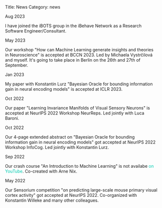 Title: News
Category: news

<div class="flex">
    <div class="date_box">
        <p>Aug 2023</p>
    </div>
    <span>
        I have joined the iBOTS group in the iBehave Network as a Research Software Engineer/Consultant.
    </span>
</div>

<div class="flex">
    <div class="date_box">
        <p>May 2023</p>
    </div>
    <span>
        Our workshop "How can Machine Learning generate insights and theories in Neuroscience" is accepted at BCCN 2023. Led by Michaela Vystrčilová and myself. It's going to take place in Berlin on the 26th and 27th of September.
    </span>
</div>

<div class="flex">
    <div class="date_box">
        <p>Jan 2023</p>
    </div>
    <span>
        My paper with Konstantin Lurz "Bayesian Oracle for bounding information gain in neural encoding models" is accepted at ICLR 2023.
    </span>
</div>

<div class="flex">
    <div class="date_box">
        <p>Oct 2022</p>
    </div>
    <span>
        Our paper "Learning Invariance Manifolds of Visual Sensory Neurons" is accepted at NeurIPS 2022 Workshop NeurReps. Led jointly with Luca Baroni.
    </span>
</div>

<div class="flex">
    <div class="date_box">
        <p>Oct 2022</p>
    </div>
    <span>
        Our 4-page extended abstract on "Bayesian Oracle for bounding information gain in neural encoding models" got accepted at NeurIPS 2022 Workshop InfoCog. Led jointly with Konstantin Lurz.
    </span>
</div>

<div class="flex">
    <div class="date_box">
        <p>Sep 2022</p>
    </div>
    <span>
        Our crash course "An Introduction to Machine Learning" is not availabe <a style="color: #00CBB0;text-decoration: none;" href="https://ibehave.nrw/ibots-platform/about-ibots/">on YouTube</a>. Co-created with Arne Nix.
    </span>
</div>

<div class="flex">
    <div class="date_box">
        <p>May 2022</p>
    </div>
    <span>
        Our Sensorium competition "on predicting large-scale mouse primary visual cortex activity" got accepted at NeurIPS 2022. Co-organized with Konstantin Willeke and many other colleagues.
    </span>
</div>